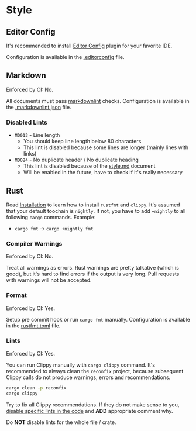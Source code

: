 # Style

## Editor Config

It's recommended to install [Editor Config](https://editorconfig.org/) plugin
for your favorite IDE.

Configuration is available in the [.editorconfig](../.editorconfig) file.

## Markdown

Enforced by CI: No.

All documents must pass [markdownlint](https://github.com/DavidAnson/markdownlint)
checks. Configuration is available in the [.markdownlint.json](../.markdownlint.json)
file.

### Disabled Lints

* `MD013` - Line length
  * You should keep line length below 80 characters
  * This lint is disabled because some lines are longer (mainly lines with
    links)
* `MD024` - No duplicate header / No duplicate heading
  * This lint is disabled because of the [style.md](style.md) document
  * Will be enabled in the future, have to check if it's really necessary

## Rust

Read [Installation](rust.md#Installation) to learn how to install `rustfmt` and
`clippy`. It's assumed that your default toochain is `nightly`. If not, you
have to add `+nightly` to all following `cargo` commands. Example:

* `cargo fmt` -> `cargo +nightly fmt`

### Compiler Warnings

Enforced by CI: No.

Treat all warnings as errors. Rust warnings are pretty talkative (which is
good), but it's hard to find errors if the output is very long. Pull requests
with warnings will not be accepted.

### Format

Enforced by CI: Yes.

Setup pre commit hook or run `cargo fmt` manually. Configuration is available
in the [rustfmt.toml](../rustfmt.toml) file.

### Lints

Enforced by CI: Yes.

You can run Clippy manually with `cargo clippy` command. It's recommended to
always clean the `reconfix` project, because subsequent Clippy calls do not
produce warnings, errors and recommendations.

```bash
cargo clean -p reconfix
cargo clippy
```

Try to fix all Clippy recommendations. If they do not make sense to you, [disable
specific lints in the code](https://github.com/rust-lang-nursery/rust-clippy#allowingdenying-lints)
and **ADD** appropriate comment why.

Do **NOT** disable lints for the whole file / crate.
